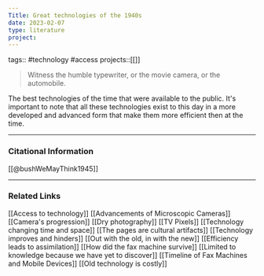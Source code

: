 ```yaml
---
Title: Great technologies of the 1940s
date: 2023-02-07
type: literature
project:
---
```

tags:: #technology #access
projects::[[]]

> Witness the humble typewriter, or the movie camera, or the automobile.

The best technologies of the time that were available to the public. It's important to note that all these technologies exist to this day in a more developed and advanced form that make them more efficient then at the time.

---
### Citational Information

[[@bushWeMayThink1945]]

---

### Related Links

[[Access to technology]]
[[Advancements of Microscopic Cameras]]
[[Camera's progression]]
[[Dry photography]]
[[TV Pixels]]
[[Technology changing time and space]]
[[The pages are cultural artifacts]]
[[Technology improves and hinders]]
[[Out with the old, in with the new]]
[[Efficiency leads to assimilation]]
[[How did the fax machine survive]]
[[Limited to knowledge because we have yet to discover]]
[[Timeline of Fax Machines and Mobile Devices]]
[[Old technology is costly]]